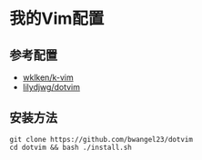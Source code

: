我的Vim配置
===========

## 参考配置

+ [wklken/k-vim](https://github.com/wklken/k-vim)
+ [lilydjwg/dotvim](https://github.com/lilydjwg/dotvim)

## 安装方法

```
git clone https://github.com/bwangel23/dotvim
cd dotvim && bash ./install.sh
```
